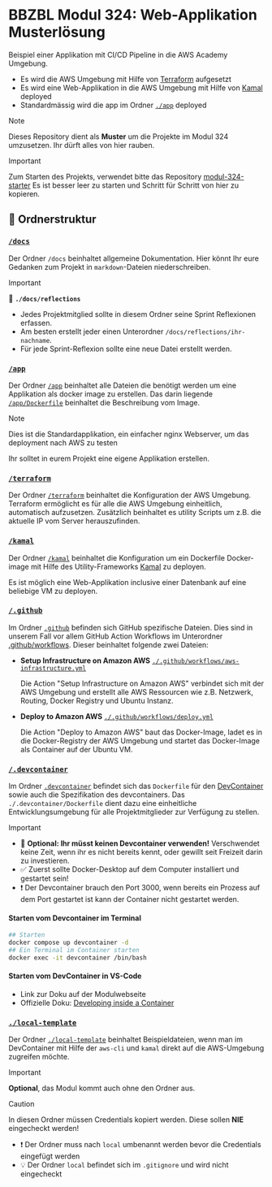 # BBZBL Modul 324: Web-Applikation Musterlösung

Beispiel einer Applikation mit CI/CD Pipeline in die AWS Academy Umgebung.

- Es wird die AWS Umgebung mit Hilfe von [Terraform](https://developer.hashicorp.com/terraform/intro) aufgesetzt
- Es wird eine Web-Applikation in die AWS Umgebung mit Hilfe von [Kamal](https://kamal-deploy.org/) deployed
- Standardmässig wird die app im Ordner [`./app`](./app) deployed

> [!NOTE]
> Dieses Repository dient als **Muster** um die Projekte im Modul 324 umzusetzen.
> Ihr dürft alles von hier rauben.

> [!IMPORTANT]
> Zum Starten des Projekts, verwendet bitte das Repository [modul-324-starter](https://github.com/herrhodel/modul-324-starter)
> Es ist besser leer zu starten und Schritt für Schritt von hier zu kopieren.

## :file_folder: Ordnerstruktur

### [`/docs`](./docs/README.md)

Der Ordner `/docs` beinhaltet allgemeine Dokumentation. Hier könnt Ihr eure Gedanken
zum Projekt in `markdown`-Dateien niederschreiben.

> [!IMPORTANT]
> :file_folder: **`./docs/reflections`**
>
> - Jedes Projektmitglied sollte in diesem Ordner seine Sprint Reflexionen erfassen.
> - Am besten erstellt jeder einen Unterordner `/docs/reflections/ihr-nachname`.
> - Für jede Sprint-Reflexion sollte eine neue Datei erstellt werden.

### [`/app`](./app)

Der Ordner [`/app`](./app) beinhaltet alle Dateien die benötigt werden um eine Applikation als docker image zu erstellen.
Das darin liegende [`/app/Dockerfile`](./app/Dockerfile) beinhaltet die Beschreibung vom Image.

> [!NOTE]
> Dies ist die Standardapplikation, ein einfacher nginx Webserver, um das deployment nach AWS zu testen

Ihr solltet in eurem Projekt eine eigene Applikation erstellen.

### [`/terraform`](./terraform/README.md)

Der Ordner [`/terraform`](./terraform/) beinhaltet die Konfiguration der AWS Umgebung. Terraform ermöglicht es für alle
die AWS Umgebung einheitlich, automatisch aufzusetzen. Zusätzlich beinhaltet es utility Scripts um z.B.
die aktuelle IP vom Server herauszufinden.

### [`/kamal`](./kamal/README.md)

Der Ordner [`/kamal`](./kamal) beinhaltet die Konfiguration um ein Dockerfile Docker-image mit Hilfe des
Utility-Frameworks [Kamal](https://kamal-deploy.org/) zu deployen.

Es ist möglich eine Web-Applikation inclusive einer Datenbank auf eine beliebige VM zu deployen.

### [`/.github`](./.github)

Im Ordner [`.github`](./.github) befinden sich GitHub spezifische Dateien. Dies sind in unserem Fall vor allem
GitHub Action Workflows im Unterordner [.github/workflows](./.github/workflows).
Dieser beinhaltet folgende zwei Dateien:

- **Setup Infrastructure on Amazon AWS** [`./.github/workflows/aws-infrastructure.yml`](./.github/workflows/aws-infrastructure.yml)

  Die Action "Setup Infrastructure on Amazon AWS" verbindet sich mit der AWS Umgebung und erstellt
  alle AWS Ressourcen wie z.B. Netzwerk, Routing, Docker Registry und Ubuntu Instanz.

- **Deploy to Amazon AWS** [`./.github/workflows/deploy.yml`](./.github/workflows/deploy.yml)

  Die Action "Deploy to Amazon AWS" baut das Docker-Image, ladet es in die Docker-Registry der AWS Umgebung
  und startet das Docker-Image als Container auf der Ubuntu VM.

### [`/.devcontainer`](./.devcontainer)

Im Ordner [`.devcontainer`](./.devcontainer) befindet sich das `Dockerfile` für den [DevContainer](https://containers.dev/) sowie auch die Spezifikation des devcontainers.
Das `./.devcontainer/Dockerfile` dient dazu eine einheitliche Entwicklungsumgebung für alle Projektmitglieder zur Verfügung zu stellen.

> [!IMPORTANT]
>
> - 🛝 **Optional: Ihr müsst keinen Devcontainer verwenden!** Verschwendet keine Zeit, wenn ihr es nicht bereits kennt, oder gewillt seit Freizeit darin zu investieren.
> - ✅ Zuerst sollte Docker-Desktop auf dem Computer installiert und gestartet sein!
> - ❗ Der Devcontainer brauch den Port 3000, wenn bereits ein Prozess auf dem Port gestartet ist kann der Container nicht gestartet werden.

#### Starten vom Devcontainer im Terminal

```bash
## Starten
docker compose up devcontainer -d
## Ein Terminal im Container starten
docker exec -it devcontainer /bin/bash
```

#### Starten vom DevContainer in VS-Code

- Link zur Doku auf der Modulwebseite
- Offizielle Doku: [Developing inside a Container](https://code.visualstudio.com/docs/devcontainers/containers)

### [`./local-template`](./local-template)

Der Ordner [`./local-template`](./local-template) beinhaltet Beispieldateien, wenn man im DevContainer mit Hilfe
der `aws-cli` und `kamal` direkt auf die AWS-Umgebung zugreifen möchte.

> [!IMPORTANT]
>
> **Optional**, das Modul kommt auch ohne den Ordner aus.

> [!CAUTION]
> In diesen Ordner müssen Credentials kopiert werden. Diese sollen **NIE** eingecheckt werden!
>
> - :exclamation: Der Ordner muss nach `local` umbenannt werden bevor die Credentials eingefügt werden
> - :bulb: Der Ordner `local` befindet sich im `.gitignore` und wird nicht eingecheckt
